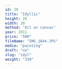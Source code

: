 ```yaml
---
id: 20
title: "Idyllic"
height: 20
width: 20
method: "Oil on canvas"
year: 2011
price: "500"
fileName: "IMG_1844.JPG"
medie: "painting"
draft: "no"
slug: "idyl"
weight: "330"
---
```

